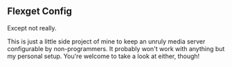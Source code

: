 Flexget Config
--------------
Except not really.

This is just a little side project of mine to keep an unruly media server configurable by non-programmers. It probably won't work with anything but my personal setup. You're welcome to take a look at either, though!